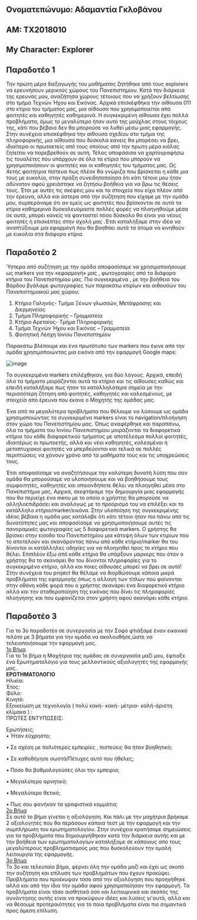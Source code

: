 ## Ονοματεπώνυμο: Αδαμαντία Γκλοβάνου
## ΑΜ: ΤΧ2018010
## My Character: Explorer 

## Παραδοτέο 1
 Την πρώτη μέρα διεξαγωγής του μαθήματος ζητήθηκε από τους explorers να ερευνήσουν μερικούς χώρους του Πανεπιστημίου. Κατά την διάρκεια της ερευνάς μου, αναζήτησα χώρους τέτοιους που να χρήζουν βελτίωσης στο τμήμα Τεχνών Ήχου και Εικόνας.
 Αρχικά επισκέφθηκα την αίθουσα 011 στο κτίριο του τμήματος μας, μια αίθουσα που χρησιμοποιείται από φοιτητές και καθηγητές καθημερινά. Η συγκεκριμένη αίθουσα έχει πολλά προβλήματα, όμως το μεγαλύτερο ήταν αυτό της μούχλας στους τόιχους της, κάτι που βέβαια δεν θα μπορούσε να λυθεί μέσω μιας εφαρμογής. 
 Στην συνέχεια επισκέφθηκα την αίθουσα σχεδίου στο τμήμα της πληροφορικής, μια αίθουσα που δύσκολα κανείς θα μπορέσει να βρει, ιδιαίτερα οι πρωτοετείς από τους οποίους από την πρωτη μέρα κιόλας ζητείται να παρεβρεθούν σε αυτή. 
 Τέλος αποφάσισα να χαρτογραφήσω τις τουαλέτες που υπάρχουν σε όλα τα κτίρια που μπορούν να χρησιμοποιήσουν οι φοιτητές και οι καθηγητές του τμήματος μας. Ως 4ετής φοιτήτρια πίστευα πως πλέον θα γνώριζα που βρίσκεται η κάθε μια τους με ευκολία, στην πράξη συνειδητοποίησα ότι κάτι τέτοιο μου ήταν αδύνατον αφού χρειάστηκε να ζητήσω βοήθεια για να βρω τις θέσεις τους. 
 Έτσι με αυτές τις σκέψεις μου και τα στοιχεία που είχα πλέον από την έρευνα, αλλά και ύστερα από την συζήτηση που είχαμε με την ομάδα μου, συμπεράναμε ότι αν εμείς ως φοιτητές που βρίσκονται σε αυτά τα κτίρια καθημερινά δυσκολευόμαστε πολλές φορές να πλοηγηθούμε μέσα σε αυτά, μπορέι κανείς να φανταστεί πόσο δύσκολο θα είναι για νέους φοιτητές ή επισκέπτες στην σχολή μας .Έτσι καταλήξαμε στην ιδέα να αναπτύξουμε μια εφαρμογή που θα βοηθάει αυτά τα άτομα να κινηθούν με ευκολία στα διάφορα κτίρια.


## Παραδοτέο 2
Ύστερα από συζήτηση με την ομάδα αποφασίσαμε να χρησιμοποιήσουμε ως markers για την «εφαρμογή» μας , φωτογραφίες από τα διάφορα κτήρια του Πανεπιστημίου μας. 
 Πιο συγκεκριμένα , με την βοήθεια του Βάρδου βγάλαμε φωτογραφίες των παρακάτω κτιρίων και αιθουσών του Πανεπιστημιακού μας χώρου: 
1)	 Κτήριο Γαληνός- Τμήμα Ξένων γλωσσών, Μετάφρασης και Διερμηνείας 
2)	Τμήμα Πληροφορικής – Γραμματεία
3)	Κτήριο Αρεταίος- Τμήμα Πληροφορικής
4)	Τμήμα Τεχνών Ήχου και Εικόνας – Γραμματεία
5)	Φοιτητική Λέσχη Ιονίου Πανεπιστημίου

Παρακάτω βλέπουμε και ένα πρωτότυπο των markers που έγινε από την ομάδα χρησιμοποιώντας μια εικόνα από την εφαρμογή Google maps: 

![image](https://github.com/AdamantiaGklovanou/CampusNavigation/assets/126083219/15cc35f3-a859-4fad-80ca-1ffd17e9bd2d)

 Τα συγκεκριμένα markers επιλέχθηκαν, για δύο λόγους. Αρχικά, επειδή όλα τα τμήματα μοιράζονται αυτά τα κτήρια και τις αίθουσες καθώς και επειδή καταλήξαμε πως ήταν τα καταλληλότερα σημεία με την περισσότερη ζήτηση από φοιτητές, καθηγητές και καλεσμένους, με στοιχεία από έρευνα που έκανε ο Μαχητής της ομάδας μας. 
 
 Ένα από τα μεγαλύτερα προβλήματα που θέλουμε να λύσουμε ως ομάδα χρησιμοποιώντας τα συγκεκριμένα markers είναι το navigation/πλοήγηση στον χώρο του Πανεπιστημίου μας. Όπως αναφέρθηκε και παραπάνω, όλα τα τμήματα του Ιονίου Πανεπιστημίου μοιράζονται τα διαφορετικά κτήρια του κάθε διαφορετικού τμήματος με αποτέλεσμα πολλοί φοιτητές, ιδιαιτέρως οι πρωτοετής, αλλά και νέοι καθηγητές, καλεσμένοι ή μεταπτυχιακοί φοιτητές να μπερδεύονται και τελικά σε πολλές περιπτώσεις να χάνουν χρόνο από τα μαθήματα τους και τις υποχρεώσεις τους. 
 
 Έτσι αποφασίσαμε να αναζητήσουμε την καλύτερη δυνατή λύση που σαν ομάδα θα μπορούσαμε να υλοποιήσουμε και να βοηθήσουμε τους συμφοιτητές, καθηγητές και οποιονδήποτε θέλει να πλοηγηθεί μέσα στο Πανεπιστήμιο μας. Αρχικά, σκεφτήκαμε την δημιουργία μιας εφαρμογής που θα περιείχε ένα menu με το οποίο ο χρήστης θα μπορούσε να αλληλοεπιδράσει και αναλόγως με το προορισμό του να επιλέξει και το κατάλληλο κτήριο/marker/εικόνα. Στην υλοποίηση της συγκεκριμένης ιδέας βέβαια η ομάδα μας κατάλαβε ότι κάτι τέτοιο ήταν πιο πάνω από τις δυνατότητες μας και αποφασίσαμε να χρησιμοποιήσουμε αυτές τις πανοραμικές φωτογραφίες ως 5 διαφορετικά markers. 
Ο χρήστης θα βρίσκει στην είσοδο του Πανεπιστημίου μια κάτοψη όλων των κτιρίων που το αποτελούν και σκανάροντας πάνω από κάθε κτήριο/marker θα του δίνονται οι κατάλληλες οδηγίες για να πλοηγηθεί προς το κτήριο που θέλει. Επιπλέον έξω από κάθε κτήριο θα υπάρξουν μαρκερς που όταν ο χρήστης θα το σκανάρει θα του δίνονται πληροφορίες για το συγκεκριμένο κτήριο, αλλά και ποιες αίθουσες μπορεί να βρει σε αυτό!
 Στην συνέχεια του project  θα θέλαμε να διορθώσουμε κάποια μικρά προβλήματα της εφαρμογής όπως η αλλαγή των τίτλων που φαίνονται στην οθόνη κάθε φορά που ο χρήστης σκανάρει ένα διαφορετικό κτήριο αλλά και την σταθεροποίηση της εικόνας που δίνει τις πληροφορίες πλοήγησης και που εμφανίζεται στον χρήστη αφού σκανάρει κάθε κτήριο. 




## Παραδοτέο 3
Για το 3ο παραδοτέο σε συνεργασία με την Σοφό φτιάξαμε έναν εικονικό πιλότο με 3 βήματα για την ομάδα να ακολουθήσε,ώστε να τελειοποιήσουμε την εφαρμογή μας. <br> 
<ins>1ο Βήμα</ins><br> 
Για το 1ο βήμα η Μαχήτρια της ομάδας σε συνεργασία μαζί μου, έφτιαξε ένα Ερωτηματολόγιο για τους μελλοντικούς αξιολογητές της εφαρμογής μας. <br> 
**ΕΡΩΤΗΜΑΤΟΛΟΓΙΟ**<br> 
Ηλικία:<br> 
Έτος: <br> 
Φύλο: <br> 
Κινητό: <br> 
Εξοικείωση με τεχνολογία ( πολύ κακή- κακή- μέτρια- καλή-άριστη κλίμακα ) : <br> 
ΠΡΩΤΕΣ ΕΝΤΥΠΩΣΕΙΣ:<br> 

Ερωτήσεις;<br> 
• Ήταν εύχρηστο;<br> 

• Σε σχέση με παλιότερες εμπειρίες , πιστεύεις θα ήταν βοηθητικό;<br> 

• Σε καθοδήγησε σωστά/Πέτυχες αυτό που ήθελες;<br> 

• Πόσο θα βαθμολογούσες όλοι την εμπειρία;<br> 

• Μεγαλύτερο αρνητικό;<br> 

• Μεγαλύτερο θετικό;<br> 

• Πως σου φανήκαν τα γραφιστικά κομμάτια;<br> 
<ins>2ο Βήμα</ins><br>
Σε αυτό το βήμα γίνεται η αξιολόγηση. Και πάλι με την μαχήτρια βρήκαμε 2 αξιολογητές που θα περάσουν κάποια τεστ με την εφαρμογή και την συμπλήρωση του ερωτηματολογίου. Στην συνέχεια κρατήσαμε σημειώσεις για τα προβλήματα που δημιουργήθηκαν κατά την διάρκεια αυτής και με την βοήθεια των ερωτηματολογίων καταλήξαμε σε κάποιους από τους μεγαλύτερους προβληματισμούς μας που δυσκολεύουν την ομαλή λειτουργία της εφαρμογής.<br> 
<ins>3ο Βήμα</ins><br>
Το 3ο και τελευταίο βήμα, φέρνει όλη την ομάδα μαζί και έχει ως σκοπό την συζήτηση και επίλυση των προβλημάτων που έχουν προκύψει. Προβλήματα που προέκυψαν τόσο από την αξιολόγηση που προηγήθηκε αλλά και από την ίδια την ομάδα αφού χρησιμοποίησαν την εφαρμογή. Τα προβλήματα είναι τόσο αισθητικά όσο και λειτουργικά και σκοπός της συνάντησης αυτής είναι να προκύψουν ιδέες και λύσεις γι'αυτά, αλλά και να θέσουμε προτεραιότητες για το ποια προβλήματα είναι πιο σημαντικά προς άμεση επίλυση. 
